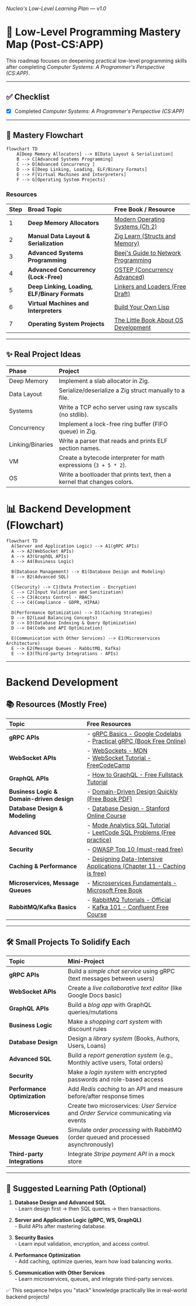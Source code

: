 _Nucleo's Low-Level Learning Plan — v1.0_
# 🧠 Low-Level Programming Mastery Map (Post-CS:APP)

This roadmap focuses on deepening practical low-level programming skills after completing *Computer Systems: A Programmer's Perspective (CS:APP)*.

---

## ✅ Checklist

- [x] Completed *Computer Systems: A Programmer's Perspective (CS:APP)*

---

## 🚀 Mastery Flowchart

```mermaid
flowchart TD
    A[Deep Memory Allocators] --> B[Data Layout & Serialization]
    B --> C[Advanced Systems Programming]
    C --> D[Advanced Concurrency ]
    D --> E[Deep Linking, Loading, ELF/Binary Formats]
    E --> F[Virtual Machines and Interpreters]
    F --> G[Operating System Projects]
```

### Resources

| Step | Broad Topic | Free Book / Resource |
|:---|:---|:---|
| 1 | **Deep Memory Allocators** | [Modern Operating Systems (Ch 2)](https://cs.brown.edu/courses/cs161/papers/tanenbaum-memory.pdf) |
| 2 | **Manual Data Layout & Serialization** | [Zig Learn (Structs and Memory)](https://ziglearn.org/) |
| 3 | **Advanced Systems Programming** | [Beej's Guide to Network Programming](https://beej.us/guide/bgnet/) |
| 4 | **Advanced Concurrency (Lock-Free)** | [OSTEP (Concurrency Advanced)](https://pages.cs.wisc.edu/~remzi/OSTEP/) |
| 5 | **Deep Linking, Loading, ELF/Binary Formats** | [Linkers and Loaders (Free Draft)](https://www.iecc.com/linker/linker.pdf) |
| 6 | **Virtual Machines and Interpreters** | [Build Your Own Lisp](http://www.buildyourownlisp.com/) |
| 7 | **Operating System Projects** | [The Little Book About OS Development](https://littleosbook.github.io/) |

---

## ✨ Real Project Ideas

| Phase | Project |
|:---|:---|
| Deep Memory | Implement a slab allocator in Zig. |
| Data Layout | Serialize/deserialize a Zig struct manually to a file. |
| Systems | Write a TCP echo server using raw syscalls (no stdlib). |
| Concurrency | Implement a lock-free ring buffer (FIFO queue) in Zig. |
| Linking/Binaries | Write a parser that reads and prints ELF section names. |
| VM | Create a bytecode interpreter for math expressions (`3 + 5 * 2`). |
| OS | Write a bootloader that prints text, then a kernel that changes colors. |


# 📊 Backend Development (Flowchart)

```mermaid
flowchart TD
  A(Server and Application Logic) --> A1(gRPC APIs)
  A --> A2(WebSocket APIs)
  A --> A3(GraphQL APIs)
  A --> A4(Business Logic)
  
  B(Database Management) --> B1(Database Design and Modeling)
  B --> B2(Advanced SQL)

  C(Security) --> C1(Data Protection - Encryption)
  C --> C2(Input Validation and Sanitization)
  C --> C3(Access Control - RBAC)
  C --> C4(Compliance - GDPR, HIPAA)

  D(Performance Optimization) --> D1(Caching Strategies)
  D --> D2(Load Balancing Concepts)
  D --> D3(Database Indexing & Query Optimization)
  D --> D4(Code and API Optimization)

  E(Communication with Other Services) --> E1(Microservices Architecture)
  E --> E2(Message Queues - RabbitMQ, Kafka)
  E --> E3(Third-party Integrations - APIs)
```

---

# Backend Development

## 📚 Resources (Mostly Free)

| Topic | Free Resources |
|:---|:---|
| **gRPC APIs** | - [gRPC Basics - Google Codelabs](https://grpc.io/docs/what-is-grpc/introduction/) <br> - [Practical gRPC (Book Free Online)](https://www.oreilly.com/library/view/practical-grpc/9781492058328/) |
| **WebSocket APIs** | - [WebSockets - MDN](https://developer.mozilla.org/en-US/docs/Web/API/WebSockets_API) <br> - [WebSocket Tutorial - FreeCodeCamp](https://www.freecodecamp.org/news/websockets-tutorial/) |
| **GraphQL APIs** | - [How to GraphQL - Free Fullstack Tutorial](https://www.howtographql.com/) |
| **Business Logic & Domain-driven design** | - [Domain-Driven Design Quickly (Free Book PDF)](https://www.infoq.com/minibooks/domain-driven-design-quickly/) |
| **Database Design & Modeling** | - [Database Design - Stanford Online Course](https://lagunita.stanford.edu/courses/DB/2014/SelfPaced/about) |
| **Advanced SQL** | - [Mode Analytics SQL Tutorial](https://mode.com/sql-tutorial/) <br> - [LeetCode SQL Problems (Free practice)](https://leetcode.com/problemset/database/) |
| **Security** | - [OWASP Top 10 (must-read free)](https://owasp.org/www-project-top-ten/) |
| **Caching & Performance** | - [Designing Data-Intensive Applications (Chapter 11 - Caching is free)](https://dataintensive.net/) |
| **Microservices, Message Queues** | - [Microservices Fundamentals - Microsoft Free Book](https://learn.microsoft.com/en-us/dotnet/architecture/microservices/) |
| **RabbitMQ/Kafka Basics** | - [RabbitMQ Tutorials - Official](https://www.rabbitmq.com/getstarted.html) <br> - [Kafka 101 - Confluent Free Course](https://developer.confluent.io/learn/kafka-fundamentals/) |

---

## 🛠️ Small Projects To Solidify Each

| Topic | Mini-Project |
|:---|:---|
| **gRPC APIs** | Build a *simple chat service* using gRPC (text messages between users) |
| **WebSocket APIs** | Create a *live collaborative text editor* (like Google Docs basic) |
| **GraphQL APIs** | Build a *blog app* with GraphQL queries/mutations |
| **Business Logic** | Make a *shopping cart system* with discount rules |
| **Database Design** | Design a *library system* (Books, Authors, Users, Loans) |
| **Advanced SQL** | Build a *report generation system* (e.g., Monthly active users, Total orders) |
| **Security** | Make a *login system* with encrypted passwords and role-based access |
| **Performance Optimization** | Add *Redis caching* to an API and measure before/after response times |
| **Microservices** | Create two microservices: *User Service* and *Order Service* communicating via events |
| **Message Queues** | Simulate *order processing* with RabbitMQ (order queued and processed asynchronously) |
| **Third-party Integrations** | Integrate *Stripe payment API* in a mock store |

---

## 🚀 Suggested Learning Path (Optional)

1. **Database Design and Advanced SQL**  
   \- Learn design first → then SQL queries → then transactions.

2. **Server and Application Logic (gRPC, WS, GraphQL)**  
   \- Build APIs after mastering database.

3. **Security Basics**  
   \- Learn input validation, encryption, and access control.

4. **Performance Optimization**  
   \- Add caching, optimize queries, learn how load balancing works.

5. **Communication with Other Services**  
   \- Learn microservices, queues, and integrate third-party services.

✅ This sequence helps you "stack" knowledge practically like in real-world backend projects!
